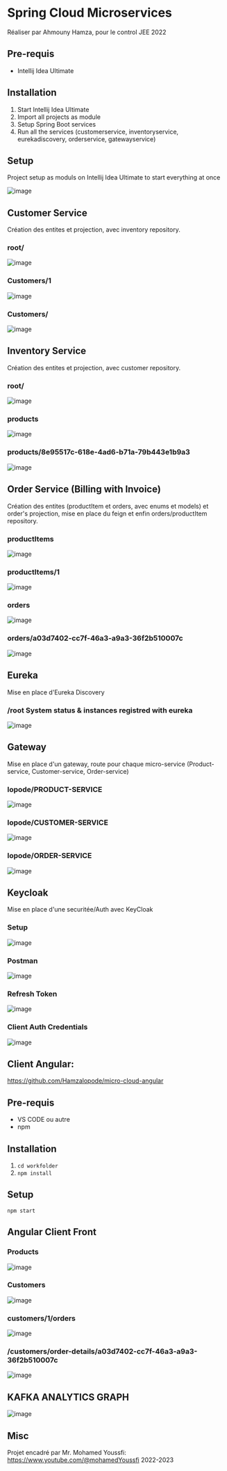 # Spring Cloud Microservices
Réaliser par Ahmouny Hamza, pour le control JEE 2022

## Pre-requis
- Intellij Idea Ultimate

## Installation  
1. Start Intellij Idea Ultimate
2. Import all projects as module
3. Setup Spring Boot services
4. Run all the services (customerservice, inventoryservice, eurekadiscovery, orderservice, gatewayservice)

## Setup
Project setup as moduls on Intellij Idea Ultimate to start everything at once

![image](https://user-images.githubusercontent.com/46407388/206121820-1ea1f5c1-ab29-4b4c-8d98-ac1a96e37a12.png)

## Customer Service
Création des entites et projection, avec inventory repository.
### root/
![image](https://user-images.githubusercontent.com/46407388/206119222-6c7cca50-4e37-4051-9642-c6ee36f0d666.png)
### Customers/1
![image](https://user-images.githubusercontent.com/46407388/206119403-e94ccbd5-b476-47a7-9c9a-103f1d0a9278.png)
### Customers/
![image](https://user-images.githubusercontent.com/46407388/206119528-7d9fa19b-9b68-4ed0-ad93-6d3fa3d78e59.png)

## Inventory Service
Création des entites et projection, avec customer repository.
### root/
![image](https://user-images.githubusercontent.com/46407388/206119764-b7d01a44-1646-459b-bc2b-f7fb42e6f395.png)
### products
![image](https://user-images.githubusercontent.com/46407388/206119856-3db4d35c-8b8f-4b6c-8b38-aa10ea174a9e.png)
### products/8e95517c-618e-4ad6-b71a-79b443e1b9a3
![image](https://user-images.githubusercontent.com/46407388/206121062-d40d42fc-458a-4c5b-a414-f7f3721511f0.png)

## Order Service (Billing with Invoice)
Création des entites (productItem et orders, avec enums et models) et order's projection, mise en place du feign et enfin orders/productItem repository.
### productItems
![image](https://user-images.githubusercontent.com/46407388/206125173-7debfa94-f2ae-41a0-9e98-ae9946c8125c.png)
### productItems/1
![image](https://user-images.githubusercontent.com/46407388/206125051-a6dfcebc-a352-406a-a3f7-c646afc43d41.png)
### orders
![image](https://user-images.githubusercontent.com/46407388/206125330-b3fa1786-4b85-4e41-a1bf-986ba9957b1f.png)
### orders/a03d7402-cc7f-46a3-a9a3-36f2b510007c
![image](https://user-images.githubusercontent.com/46407388/206125625-2bccdb2b-c0f1-4802-bb40-7e23ff9b5abe.png)

## Eureka
Mise en place d'Eureka Discovery
### /root System status & instances registred with eureka
![image](https://user-images.githubusercontent.com/46407388/206121345-92d4fb2d-da80-41bd-907c-eadd759c73e3.png)

## Gateway
Mise en place d'un gateway, route pour chaque micro-service (Product-service, Customer-service, Order-service)
### lopode/PRODUCT-SERVICE
![image](https://user-images.githubusercontent.com/46407388/206123042-f6d0f320-253e-46ce-a01f-024edcb544ce.png)
### lopode/CUSTOMER-SERVICE
![image](https://user-images.githubusercontent.com/46407388/206123324-229ecd5a-b68f-4485-a03d-e59aad509e56.png)
### lopode/ORDER-SERVICE
![image](https://user-images.githubusercontent.com/46407388/206124842-f4aa8f11-0fc1-468d-b8b3-6c535f03f754.png)

## Keycloak
Mise en place d'une securitée/Auth avec KeyCloak
### Setup
![image](https://user-images.githubusercontent.com/46407388/206116435-5ef5ee3e-07fa-4498-bc30-2a1baa11420f.png)
### Postman
![image](https://user-images.githubusercontent.com/46407388/206116789-117ba8a2-f337-4fa4-9e01-5d34998c82e5.png)
### Refresh Token
![image](https://user-images.githubusercontent.com/46407388/206116912-121fab06-38fc-4e4b-81ee-cb8013bd2ff1.png)
### Client Auth Credentials
![image](https://user-images.githubusercontent.com/46407388/206117029-7f95a0d9-d7d1-453d-8b0b-8b157098d418.png)


## Client Angular: 
https://github.com/Hamzalopode/micro-cloud-angular

## Pre-requis
- VS CODE ou autre
- npm

## Installation  
1. ```cd workfolder```
2. ```npm install```

## Setup
```npm start```

## Angular Client Front
### Products
![image](https://user-images.githubusercontent.com/46407388/206127888-ff5cc025-c9f1-4040-a0a1-76c0e5f64bb9.png)
### Customers
![image](https://user-images.githubusercontent.com/46407388/206128479-89c8bdaf-34e9-4e9f-a946-489fd4fe474a.png)
### customers/1/orders
![image](https://user-images.githubusercontent.com/46407388/206128712-a449b0f2-6dd1-45b4-9db1-0dfd1e9f9c49.png)
### /customers/order-details/a03d7402-cc7f-46a3-a9a3-36f2b510007c
![image](https://user-images.githubusercontent.com/46407388/206128906-b79d93a5-54e0-42e1-97cf-f11b3477ab1b.png)


## KAFKA ANALYTICS GRAPH
![image](KafkaProjet.gif)

## Misc
Projet encadré par Mr. Mohamed Youssfi: https://www.youtube.com/@mohamedYoussfi 2022-2023
